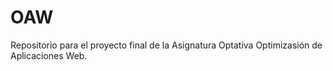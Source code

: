 # OAW
Repositorio para el proyecto final de la Asignatura Optativa
Optimizasión de Aplicaciones Web.
